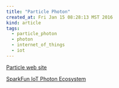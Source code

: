 ```yaml
---
title: "Particle Photon"
created_at: Fri Jan 15 08:28:13 MST 2016
kind: article
tags:
  - particle_photon
  - photon
  - internet_of_things
  - iot
---
```


<a href="https://www.particle.io/" target="_blank">Particle web site</a>

<a href="https://www.sparkfun.com/categories/278" target="_blank">SparkFun IoT Photon Ecosystem</a>


<!--
html boilerplate
<a href="" target="_blank"></a>
<img src="" width="400px">
-->


